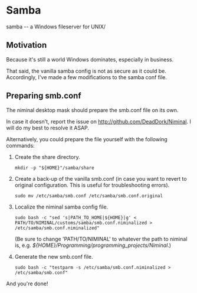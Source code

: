 Samba
=====

samba -- a Windows fileserver for UNIX/

Motivation
----------

Because it's still a world Windows dominates, especially in business.

That said, the vanilla samba config is not as secure as it could be. Accordingly, I've made a few modifications to the samba conf file.

Preparing smb.conf
------------------

The niminal desktop mask should prepare the smb.conf file on its own.

In case it doesn't, report the issue on <http://github.com/DeadDork/Niminal>. I will do my best to resolve it ASAP.

Alternatively, you could prepare the file yourself with the following commands:

1.	Create the share directory.

		mkdir -p "${HOME}"/samba/share

2.	Create a back-up of the vanilla smb.conf (in case you want to revert to original configuration. This is useful for troubleshooting errors).

		sudo mv /etc/samba/smb.conf /etc/samba/smb.conf.original

3.	Localize the niminal samba config file.

		sudo bash -c "sed 's|PATH_TO_HOME|${HOME}|g' < PATH/TO/NIMINAL/customs/samba/smb.conf.niminalized > /etc/samba/smb.conf.niminalized"

	(Be sure to change 'PATH/TO/NIMINAL' to whatever the path to niminal is, e.g. *${HOME}/Programming/programming_projects/Niminal*.)

4.	Generate the new smb.conf file.

		sudo bash -c "testparm -s /etc/samba/smb.conf.niminalized > /etc/samba/smb.conf"

And you're done!
